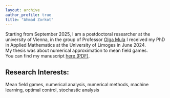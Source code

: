```yaml
---
layout: archive
author_profile: true
title: "Ahmad Zorkot"
---
```


Starting from September 2025, I am a postdoctoral researcher at the university of Vienna, in the group of Professor [Olga Mula](https://olah-mula.github.io/)
I received my PhD in Applied Mathematics at the University of Limoges in June 2024.  
My thesis was about numerical approximation to mean field games.  
You can find my manuscript [here (PDF)](https://theses.hal.science/tel-04642299v1/file/2024LIMO0026.pdf).


## Research Interests:
Mean field games, numerical analysis, numerical methods, machine learning, optimal control, stochastic analysis
